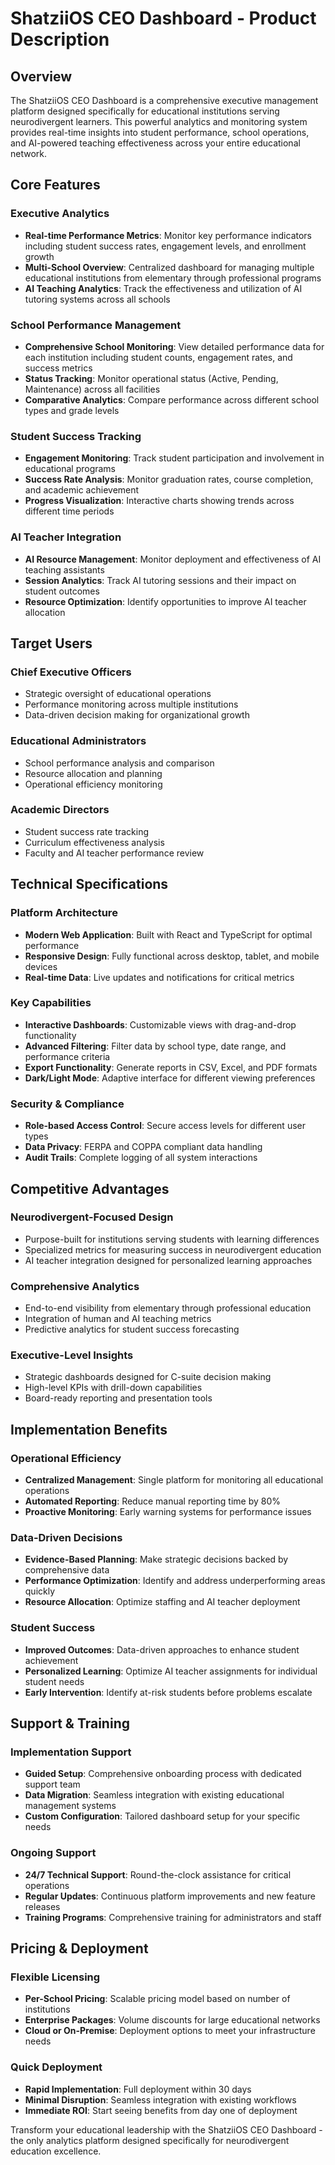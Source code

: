 # ShatziiOS CEO Dashboard - Product Description

## Overview

The ShatziiOS CEO Dashboard is a comprehensive executive management platform designed specifically for educational institutions serving neurodivergent learners. This powerful analytics and monitoring system provides real-time insights into student performance, school operations, and AI-powered teaching effectiveness across your entire educational network.

## Core Features

### Executive Analytics
- **Real-time Performance Metrics**: Monitor key performance indicators including student success rates, engagement levels, and enrollment growth
- **Multi-School Overview**: Centralized dashboard for managing multiple educational institutions from elementary through professional programs
- **AI Teaching Analytics**: Track the effectiveness and utilization of AI tutoring systems across all schools

### School Performance Management
- **Comprehensive School Monitoring**: View detailed performance data for each institution including student counts, engagement rates, and success metrics
- **Status Tracking**: Monitor operational status (Active, Pending, Maintenance) across all facilities
- **Comparative Analytics**: Compare performance across different school types and grade levels

### Student Success Tracking
- **Engagement Monitoring**: Track student participation and involvement in educational programs
- **Success Rate Analysis**: Monitor graduation rates, course completion, and academic achievement
- **Progress Visualization**: Interactive charts showing trends across different time periods

### AI Teacher Integration
- **AI Resource Management**: Monitor deployment and effectiveness of AI teaching assistants
- **Session Analytics**: Track AI tutoring sessions and their impact on student outcomes
- **Resource Optimization**: Identify opportunities to improve AI teacher allocation

## Target Users

### Chief Executive Officers
- Strategic oversight of educational operations
- Performance monitoring across multiple institutions
- Data-driven decision making for organizational growth

### Educational Administrators
- School performance analysis and comparison
- Resource allocation and planning
- Operational efficiency monitoring

### Academic Directors
- Student success rate tracking
- Curriculum effectiveness analysis
- Faculty and AI teacher performance review

## Technical Specifications

### Platform Architecture
- **Modern Web Application**: Built with React and TypeScript for optimal performance
- **Responsive Design**: Fully functional across desktop, tablet, and mobile devices
- **Real-time Data**: Live updates and notifications for critical metrics

### Key Capabilities
- **Interactive Dashboards**: Customizable views with drag-and-drop functionality
- **Advanced Filtering**: Filter data by school type, date range, and performance criteria
- **Export Functionality**: Generate reports in CSV, Excel, and PDF formats
- **Dark/Light Mode**: Adaptive interface for different viewing preferences

### Security & Compliance
- **Role-based Access Control**: Secure access levels for different user types
- **Data Privacy**: FERPA and COPPA compliant data handling
- **Audit Trails**: Complete logging of all system interactions

## Competitive Advantages

### Neurodivergent-Focused Design
- Purpose-built for institutions serving students with learning differences
- Specialized metrics for measuring success in neurodivergent education
- AI teacher integration designed for personalized learning approaches

### Comprehensive Analytics
- End-to-end visibility from elementary through professional education
- Integration of human and AI teaching metrics
- Predictive analytics for student success forecasting

### Executive-Level Insights
- Strategic dashboards designed for C-suite decision making
- High-level KPIs with drill-down capabilities
- Board-ready reporting and presentation tools

## Implementation Benefits

### Operational Efficiency
- **Centralized Management**: Single platform for monitoring all educational operations
- **Automated Reporting**: Reduce manual reporting time by 80%
- **Proactive Monitoring**: Early warning systems for performance issues

### Data-Driven Decisions
- **Evidence-Based Planning**: Make strategic decisions backed by comprehensive data
- **Performance Optimization**: Identify and address underperforming areas quickly
- **Resource Allocation**: Optimize staffing and AI teacher deployment

### Student Success
- **Improved Outcomes**: Data-driven approaches to enhance student achievement
- **Personalized Learning**: Optimize AI teacher assignments for individual student needs
- **Early Intervention**: Identify at-risk students before problems escalate

## Support & Training

### Implementation Support
- **Guided Setup**: Comprehensive onboarding process with dedicated support team
- **Data Migration**: Seamless integration with existing educational management systems
- **Custom Configuration**: Tailored dashboard setup for your specific needs

### Ongoing Support
- **24/7 Technical Support**: Round-the-clock assistance for critical operations
- **Regular Updates**: Continuous platform improvements and new feature releases
- **Training Programs**: Comprehensive training for administrators and staff

## Pricing & Deployment

### Flexible Licensing
- **Per-School Pricing**: Scalable pricing model based on number of institutions
- **Enterprise Packages**: Volume discounts for large educational networks
- **Cloud or On-Premise**: Deployment options to meet your infrastructure needs

### Quick Deployment
- **Rapid Implementation**: Full deployment within 30 days
- **Minimal Disruption**: Seamless integration with existing workflows
- **Immediate ROI**: Start seeing benefits from day one of deployment

Transform your educational leadership with the ShatziiOS CEO Dashboard - the only analytics platform designed specifically for neurodivergent education excellence.